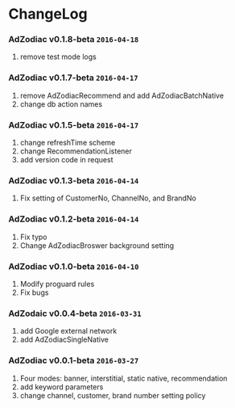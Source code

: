 # ChangeLog

### AdZodiac v0.1.8-beta `2016-04-18`

1. remove test mode logs

### AdZodiac v0.1.7-beta `2016-04-17`

1. remove AdZodiacRecommend and add AdZodiacBatchNative
2. change db action names

### AdZodiac v0.1.5-beta `2016-04-17`

1. change refreshTime scheme
2. change RecommendationListener
3. add version code in request

### AdZodiac v0.1.3-beta `2016-04-14`

1. Fix setting of CustomerNo, ChannelNo, and BrandNo

### AdZodiac v0.1.2-beta `2016-04-14`

1. Fix typo
2. Change AdZodiacBroswer background setting

### AdZodiac v0.1.0-beta `2016-04-10`

1. Modify proguard rules
2. Fix bugs

### AdZodaic v0.0.4-beta `2016-03-31`

1. add Google external network
2. add AdZodiacSingleNative

### AdZodiac v0.0.1-beta `2016-03-27`

1. Four modes: banner, interstitial, static native, recommendation
2. add keyword parameters
3. change channel, customer, brand number setting policy

